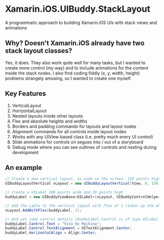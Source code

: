 # Xamarin.iOS.UIBuddy.StackLayout
A programmatic approach to building Xamarin.iOS UIs with stack views and animations

## Why? Doesn't Xamarin.iOS already have two stack layout classes?
Yes, it does. They also work quite well for many tasks, but I wanted to create more control (my way) and to include animations for the content inside the stack nodes. I also find coding fiddly (x, y, width, height) problems strangely amusing, so I wanted to create one myself.

## Key Features
1. VerticalLayout 
2. HorizontalLayout
3. Nested layouts inside other layouts
4. Flex and absolute heights and widths
5. Borders and padding commands for layouts and layout nodes
6. Alignment commands for all controls inside layout nodes
7. Works with any UIView based class (i.e. pretty much every UI control)
8. Slide animations for controls on segues into / out of a storyboard
9. Debug mode where you can see outlines of controls and nesting during development 

## An example
```c#
// Create a new vertical layout, as wide as the screen, 150 points hight, with border indents
UIBuddyLayoutVertical vLayout = new UIBuddyLayoutVertical(View, 0, 150, 5, 5, 20, 0, 0);

// Create a UILabel 100 points wide and 20 points high
buddyLabel = new UIBuddyViewBase<UILabel>(vLayout, UIBuddyControlHelper.H1(new CGRect(0,0,100,20)));

// Add the Lable to the vertical layout with Flex of 1 (takes up the whole control)
vLayout.AddWithFlex(buddyLabel, 1);

// And set some control details (buddyLabel.Control is of type UILabel in this case)
buddyLabel.Control.Text = "Vita Ex Machina";
buddyLabel.Control.TextAlignment = UITextAlignment.Center;
buddyLabel.HorizontalAlign = Align.Center;
```
